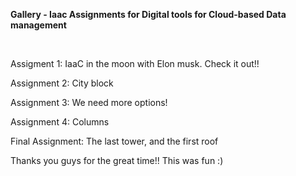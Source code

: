 <p><b> Gallery - Iaac Assignments for Digital tools for Cloud-based Data management</b></p>

<br>

Assigment 1: IaaC in the moon with Elon musk. Check it out!!

Assignment 2: City block

Assignment 3: We need more options!

Assignment 4: Columns

Final Assignment: The last tower, and the first roof


Thanks you guys for the great time!! This was fun :)
